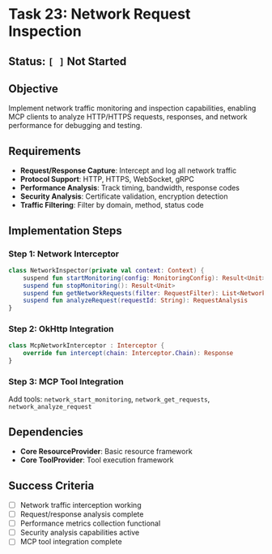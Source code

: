 # Task 23: Network Request Inspection

## Status: `[ ]` Not Started

## Objective

Implement network traffic monitoring and inspection capabilities, enabling MCP clients to analyze
HTTP/HTTPS requests, responses, and network performance for debugging and testing.

## Requirements

- **Request/Response Capture**: Intercept and log all network traffic
- **Protocol Support**: HTTP, HTTPS, WebSocket, gRPC
- **Performance Analysis**: Track timing, bandwidth, response codes
- **Security Analysis**: Certificate validation, encryption detection
- **Traffic Filtering**: Filter by domain, method, status code

## Implementation Steps

### Step 1: Network Interceptor

```kotlin
class NetworkInspector(private val context: Context) {
    suspend fun startMonitoring(config: MonitoringConfig): Result<Unit>
    suspend fun stopMonitoring(): Result<Unit>
    suspend fun getNetworkRequests(filter: RequestFilter): List<NetworkRequest>
    suspend fun analyzeRequest(requestId: String): RequestAnalysis
}
```

### Step 2: OkHttp Integration

```kotlin
class McpNetworkInterceptor : Interceptor {
    override fun intercept(chain: Interceptor.Chain): Response
}
```

### Step 3: MCP Tool Integration

Add tools: `network_start_monitoring`, `network_get_requests`, `network_analyze_request`

## Dependencies

- **Core ResourceProvider**: Basic resource framework
- **Core ToolProvider**: Tool execution framework

## Success Criteria

- [ ] Network traffic interception working
- [ ] Request/response analysis complete
- [ ] Performance metrics collection functional
- [ ] Security analysis capabilities active
- [ ] MCP tool integration complete